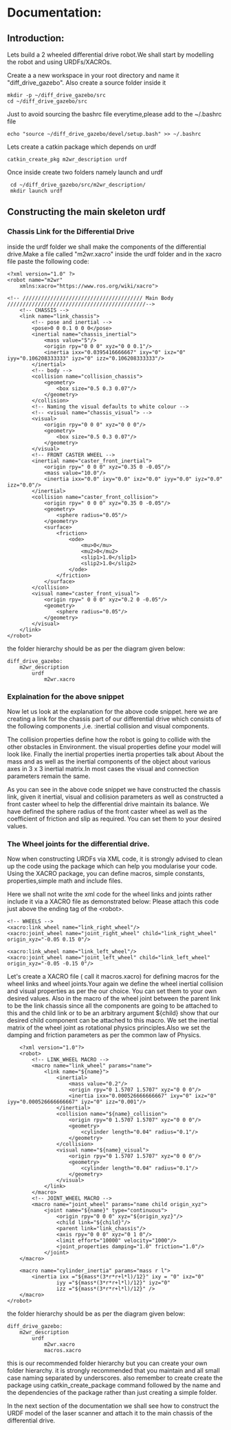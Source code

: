 # Documentation:


## Introduction:
Lets build a 2 wheeled differential drive robot.We shall start by modelling the robot and using URDFs/XACROs.

Create a a new workspace in your root directory and name it "diff_drive_gazebo".
Also create a source folder inside it 

    mkdir -p ~/diff_drive_gazebo/src
    cd ~/diff_drive_gazebo/src

Just to avoid sourcing the bashrc file everytime,please add to the ~/.bashrc file

    echo "source ~/diff_drive_gazebo/devel/setup.bash" >> ~/.bashrc


Lets create a catkin package which depends on urdf

    catkin_create_pkg m2wr_description urdf
    
Once inside create two folders namely launch and urdf

     cd ~/diff_drive_gazebo/src/m2wr_description/
     mkdir launch urdf
    

## Constructing the main skeleton urdf

### Chassis Link for the Differential Drive
inside the urdf folder we shall make the components of the differential drive.Make a file called "m2wr.xacro" inside the urdf folder and in the xacro file paste the following code:

    <?xml version="1.0" ?>
    <robot name="m2wr" 
        xmlns:xacro="https://www.ros.org/wiki/xacro">

    <!-- /////////////////////////////////////// Main Body /////////////////////////////////////////////-->
        <!-- CHASSIS -->
        <link name="link_chassis">
            <!-- pose and inertial -->
            <pose>0 0 0.1 0 0 0</pose>
            <inertial name="chassis_inertial">
                <mass value="5"/>
                <origin rpy="0 0 0" xyz="0 0 0.1"/>
                <inertia ixx="0.0395416666667" ixy="0" ixz="0" iyy="0.106208333333" iyz="0" izz="0.106208333333"/>
            </inertial>
            <!-- body -->
            <collision name="collision_chassis">
                <geometry>
                    <box size="0.5 0.3 0.07"/>
                </geometry>
            </collision>
            <!-- Naming the visual defaults to white colour -->
            <!-- <visual name="chassis_visual"> -->
            <visual>
                <origin rpy="0 0 0" xyz="0 0 0"/>
                <geometry>
                    <box size="0.5 0.3 0.07"/>
                </geometry>
            </visual>
            <!-- FRONT CASTER WHEEL -->
            <inertial name="caster_front_inertial">
                <origin rpy=" 0 0 0" xyz="0.35 0 -0.05"/>
                <mass value="10.0"/>
                <inertia ixx="0.0" ixy="0.0" ixz="0.0" iyy="0.0" iyz="0.0" izz="0.0"/>
            </inertial>
            <collision name="caster_front_collision">
                <origin rpy=" 0 0 0" xyz="0.35 0 -0.05"/>
                <geometry>
                    <sphere radius="0.05"/>
                </geometry>
                <surface>
                    <friction>
                        <ode>
                            <mu>0</mu>
                            <mu2>0</mu2>
                            <slip1>1.0</slip1>
                            <slip2>1.0</slip2>
                        </ode>
                    </friction>
                </surface>
            </collision>
            <visual name="caster_front_visual">
                <origin rpy=" 0 0 0" xyz="0.2 0 -0.05"/>
                <geometry>
                    <sphere radius="0.05"/>
                </geometry>
            </visual>
        </link>
    </robot>

 the folder hierarchy should be as  per the diagram given below:

    diff_drive_gazebo:
        m2wr_description
            urdf
                m2wr.xacro

### Explaination for the above snippet

Now let us look at the explanation for the above code snippet. here we are creating a link for the  chassis  part of our differential drive which consists of the following components ,i.e. :inertial 
collision and visual components.

 The collision properties define how the robot is going to collide with the other obstacles in Environment.  the visual properties define your model will look like. Finally the inertial properties  inertia properties talk about About the mass and  as well as the inertial components of the object about various axes in 3 x 3 inertial matrix.In  most cases the visual and connection parameters remain the same.

 As you can see in the above code snippet we have constructed the  chassis link,  given it inertial, visual and collision parameters as well as constructed a front caster wheel to help the differential drive maintain its balance. We have defined the sphere radius of the front caster wheel as well as the coefficient of friction and slip as required. You can set them to your desired values.

### The Wheel joints for the differential drive.

Now when constructing URDFs via XML code, it is strongly advised to clean up the code using the package which can help you  modularise your code. Using the XACRO package, you can define macros, simple constants, properties,simple math and include files.


Here we shall not write the xml code for the wheel  links and joints rather include it via a XACRO file  as demonstrated below:
Please attach this code just above the ending tag of the \<robot>.

    <!-- WHEELS -->
    <xacro:link_wheel name="link_right_wheel"/>
    <xacro:joint_wheel name="joint_right_wheel" child="link_right_wheel" origin_xyz="-0.05 0.15 0"/>

    <xacro:link_wheel name="link_left_wheel"/>
    <xacro:joint_wheel name="joint_left_wheel" child="link_left_wheel" origin_xyz="-0.05 -0.15 0"/>



  Let's create a XACRO file ( call it macros.xacro)  for defining macros  for  the wheel  links and wheel joints.Your again we define the wheel inertial collision and visual properties as per the  our choice. You can set them to your own desired values. Also in the  macro of the wheel  joint between the parent link to be the link chassis  since all the components are going to be attached to this and the child link or to be an arbitrary argument ${child}  show that  our desired  child component can be attached to this macro. We set the inertial matrix of the wheel joint as  rotational physics principles.Also we set the damping and friction parameters as per the common law of Physics. 

		<?xml version="1.0"?>
        <robot>
            <!-- LINK_WHEEL MACRO -->
            <macro name="link_wheel" params="name">
                <link name="${name}">
                    <inertial>
                        <mass value="0.2"/>
                        <origin rpy="0 1.5707 1.5707" xyz="0 0 0"/>
                        <inertia ixx="0.000526666666667" ixy="0" ixz="0" iyy="0.000526666666667" iyz="0" izz="0.001"/>
                    </inertial>
                    <collision name="${name}_collision">
                        <origin rpy="0 1.5707 1.5707" xyz="0 0 0"/>
                        <geometry>
                            <cylinder length="0.04" radius="0.1"/>
                        </geometry>
                    </collision>
                    <visual name="${name}_visual">
                        <origin rpy="0 1.5707 1.5707" xyz="0 0 0"/>
                        <geometry>
                            <cylinder length="0.04" radius="0.1"/>
                        </geometry>
                    </visual>
                </link>
            </macro>
            <!-- JOINT_WHEEL MACRO -->
            <macro name="joint_wheel" params="name child origin_xyz">
                <joint name="${name}" type="continuous">
                    <origin rpy="0 0 0" xyz="${origin_xyz}"/>
                    <child link="${child}"/>
                    <parent link="link_chassis"/>
                    <axis rpy="0 0 0" xyz="0 1 0"/>
                    <limit effort="10000" velocity="1000"/>
                    <joint_properties damping="1.0" friction="1.0"/>
                </joint>
        </macro>

        <macro name="cylinder_inertia" params="mass r l">
            <inertia ixx ="${mass*(3*r*r+l*l)/12}" ixy = "0" ixz="0"
                    iyy ="${mass*(3*r*r+l*l)/12}" iyz="0"
                    izz ="${mass*(3*r*r+l*l)/12}" />
        </macro>
    </robot>

 the folder hierarchy should be as  per the diagram given below:

    diff_drive_gazebo:
        m2wr_description
            urdf
                m2wr.xacro
                macros.xacro

 this is our recommended folder hierarchy but you can  create your own folder hierarchy. it is strongly recommended that you maintain and all small case naming separated by underscores. also remember to create  create the package using catkin_create_package command  followed by the name and the dependencies of the package  rather than just creating a simple folder.

In the next section of the documentation we shall see how to construct the URDF model of the laser scanner and attach it to the main chassis of the differential drive. 
